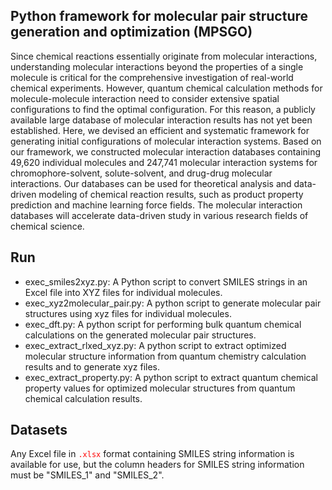 ## Python framework for molecular pair structure generation and optimization (MPSGO)

Since chemical reactions essentially originate from molecular interactions, understanding molecular interactions beyond the properties of a single molecule is critical for the comprehensive investigation of real-world chemical experiments. However, quantum chemical calculation methods for molecule-molecule interaction need to consider extensive spatial configurations to find the optimal configuration. For this reason, a publicly available large database of molecular interaction results has not yet been established. Here, we devised an efficient and systematic framework for generating initial configurations of molecular interaction systems. Based on our framework, we constructed molecular interaction databases containing 49,620 individual molecules and 247,741 molecular interaction systems for chromophore-solvent, solute-solvent, and drug-drug molecular interactions. Our databases can be used for theoretical analysis and data-driven modeling of chemical reaction results, such as product property prediction and machine learning force fields. The molecular interaction databases will accelerate data-driven study in various research fields of chemical science.

## Run
- exec_smiles2xyz.py:         A Python script to convert SMILES strings in an Excel file into XYZ files for individual molecules.
- exec_xyz2molecular_pair.py: A python script to generate molecular pair structures using xyz files for individual molecules.
- exec_dft.py:                A python script for performing bulk quantum chemical calculations on the generated molecular pair structures.
- exec_extract_rlxed_xyz.py:  A python script to extract optimized molecular structure information from quantum chemistry calculation results and to generate xyz files.
- exec_extract_property.py:   A python script to extract quantum chemical property values ​​for optimized molecular structures from quantum chemical calculation results.

## Datasets
Any Excel file in <code style=" color: red">.xlsx</code> format containing SMILES string information is available for use, but the column headers for SMILES string information must be "SMILES_1" and "SMILES_2".
